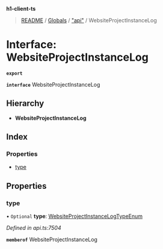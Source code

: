**h1-client-ts**

> [README](../README.md) / [Globals](../globals.md) / ["api"](../modules/_api_.md) / WebsiteProjectInstanceLog

# Interface: WebsiteProjectInstanceLog

**`export`** 

**`interface`** WebsiteProjectInstanceLog

## Hierarchy

* **WebsiteProjectInstanceLog**

## Index

### Properties

* [type](_api_.websiteprojectinstancelog.md#type)

## Properties

### type

• `Optional` **type**: [WebsiteProjectInstanceLogTypeEnum](../enums/_api_.websiteprojectinstancelogtypeenum.md)

*Defined in api.ts:7504*

**`memberof`** WebsiteProjectInstanceLog
